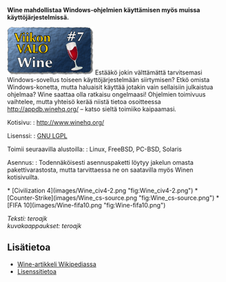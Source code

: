 <!--
Title: Wine
Week: 1x07
Number: 7
Date: 2011/02/14
Pageimage: valo7-Wine.png
Tags: Emulaattori,Järjestelmä,FreeBSD,Linux,PC-BSD,Solaris
-->

**Wine mahdollistaa Windows-ohjelmien käyttämisen myös muissa
käyttöjärjestelmissä.**

![](images/valo7-Wine.png "fig:valo7-Wine.png") Estääkö jokin välttämättä
tarvitsemasi Windows-sovellus toiseen käyttöjärjestelmään siirtymisen?
Etkö omista Windows-konetta, mutta haluaisit käyttää jotakin vain
sellaisiin julkaistua ohjelmaa? Wine saattaa olla ratkaisu ongelmaasi!
Ohjelmien toimivuus vaihtelee, mutta yhteisö kerää niistä tietoa
osoitteessa <http://appdb.winehq.org/> – katso sieltä toimiiko
kaipaamasi.

Kotisivu:
:    <http://www.winehq.org/>

Lisenssi:
:    [GNU LGPL](GNU_LGPL)

Toimii seuraavilla alustoilla:
:    Linux, FreeBSD, PC-BSD, Solaris

Asennus:
:    Todennäköisesti asennuspaketti löytyy jakelun omasta pakettivarastosta, mutta tarvittaessa ne on saatavilla myös Winen kotisivuilta.

<div class="psgallery" markdown="1">
* [Civilization 4](images/Wine_civ4-2.png "fig:Wine_civ4-2.png")
* [Counter-Strike](images/Wine_cs-source.png "fig:Wine_cs-source.png")
* [FIFA 10](images/Wine-fifa10.png "fig:Wine-fifa10.png")
</div>

*Teksti: teroajk* <br />
*kuvakaappaukset: teroajk*

Lisätietoa
----------

-   [Wine-artikkeli Wikipediassa](http://fi.wikipedia.org/wiki/Wine "wikilink")
-   [Lisenssitietoa](http://wiki.winehq.org/Licensing "wikilink")
